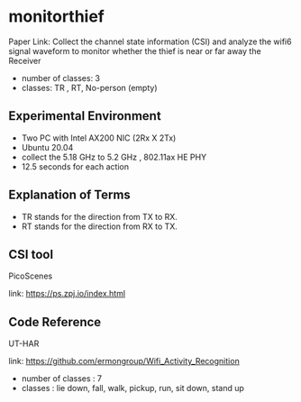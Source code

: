 # monitorthief
Paper Link: 
Collect the channel state information (CSI) and analyze the wifi6 signal waveform to  monitor whether the thief is near or far away the Receiver<p>
* number of classes: 3
* classes: TR , RT, No-person (empty)

## Experimental Environment
* Two PC with Intel AX200 NIC (2Rx X 2Tx)
* Ubuntu 20.04
* collect the 5.18 GHz to 5.2 GHz , 802.11ax HE PHY
* 12.5 seconds for each action

## Explanation of Terms
* TR stands for the direction from TX to RX.
* RT stands for the direction from RX to TX.
  
## CSI tool
PicoScenes <p>
link: https://ps.zpj.io/index.html

## Code Reference
UT-HAR <p>
link: https://github.com/ermongroup/Wifi_Activity_Recognition
* number of classes : 7
* classes : lie down, fall, walk, pickup, run, sit down, stand up

